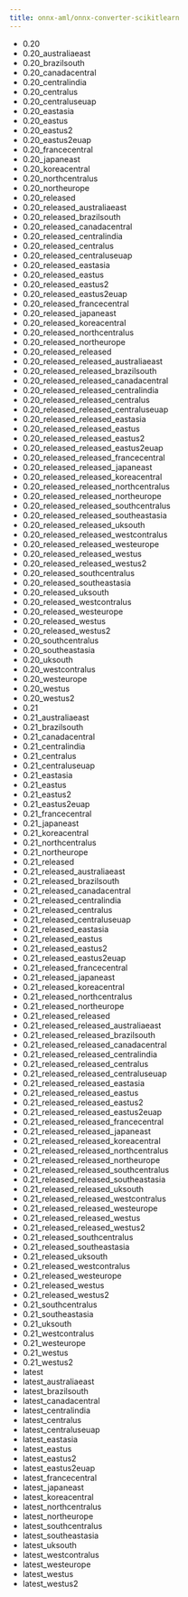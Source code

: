 ```yaml
---
title: onnx-aml/onnx-converter-scikitlearn
---
```

- 0.20
- 0.20_australiaeast
- 0.20_brazilsouth
- 0.20_canadacentral
- 0.20_centralindia
- 0.20_centralus
- 0.20_centraluseuap
- 0.20_eastasia
- 0.20_eastus
- 0.20_eastus2
- 0.20_eastus2euap
- 0.20_francecentral
- 0.20_japaneast
- 0.20_koreacentral
- 0.20_northcentralus
- 0.20_northeurope
- 0.20_released
- 0.20_released_australiaeast
- 0.20_released_brazilsouth
- 0.20_released_canadacentral
- 0.20_released_centralindia
- 0.20_released_centralus
- 0.20_released_centraluseuap
- 0.20_released_eastasia
- 0.20_released_eastus
- 0.20_released_eastus2
- 0.20_released_eastus2euap
- 0.20_released_francecentral
- 0.20_released_japaneast
- 0.20_released_koreacentral
- 0.20_released_northcentralus
- 0.20_released_northeurope
- 0.20_released_released
- 0.20_released_released_australiaeast
- 0.20_released_released_brazilsouth
- 0.20_released_released_canadacentral
- 0.20_released_released_centralindia
- 0.20_released_released_centralus
- 0.20_released_released_centraluseuap
- 0.20_released_released_eastasia
- 0.20_released_released_eastus
- 0.20_released_released_eastus2
- 0.20_released_released_eastus2euap
- 0.20_released_released_francecentral
- 0.20_released_released_japaneast
- 0.20_released_released_koreacentral
- 0.20_released_released_northcentralus
- 0.20_released_released_northeurope
- 0.20_released_released_southcentralus
- 0.20_released_released_southeastasia
- 0.20_released_released_uksouth
- 0.20_released_released_westcontralus
- 0.20_released_released_westeurope
- 0.20_released_released_westus
- 0.20_released_released_westus2
- 0.20_released_southcentralus
- 0.20_released_southeastasia
- 0.20_released_uksouth
- 0.20_released_westcontralus
- 0.20_released_westeurope
- 0.20_released_westus
- 0.20_released_westus2
- 0.20_southcentralus
- 0.20_southeastasia
- 0.20_uksouth
- 0.20_westcontralus
- 0.20_westeurope
- 0.20_westus
- 0.20_westus2
- 0.21
- 0.21_australiaeast
- 0.21_brazilsouth
- 0.21_canadacentral
- 0.21_centralindia
- 0.21_centralus
- 0.21_centraluseuap
- 0.21_eastasia
- 0.21_eastus
- 0.21_eastus2
- 0.21_eastus2euap
- 0.21_francecentral
- 0.21_japaneast
- 0.21_koreacentral
- 0.21_northcentralus
- 0.21_northeurope
- 0.21_released
- 0.21_released_australiaeast
- 0.21_released_brazilsouth
- 0.21_released_canadacentral
- 0.21_released_centralindia
- 0.21_released_centralus
- 0.21_released_centraluseuap
- 0.21_released_eastasia
- 0.21_released_eastus
- 0.21_released_eastus2
- 0.21_released_eastus2euap
- 0.21_released_francecentral
- 0.21_released_japaneast
- 0.21_released_koreacentral
- 0.21_released_northcentralus
- 0.21_released_northeurope
- 0.21_released_released
- 0.21_released_released_australiaeast
- 0.21_released_released_brazilsouth
- 0.21_released_released_canadacentral
- 0.21_released_released_centralindia
- 0.21_released_released_centralus
- 0.21_released_released_centraluseuap
- 0.21_released_released_eastasia
- 0.21_released_released_eastus
- 0.21_released_released_eastus2
- 0.21_released_released_eastus2euap
- 0.21_released_released_francecentral
- 0.21_released_released_japaneast
- 0.21_released_released_koreacentral
- 0.21_released_released_northcentralus
- 0.21_released_released_northeurope
- 0.21_released_released_southcentralus
- 0.21_released_released_southeastasia
- 0.21_released_released_uksouth
- 0.21_released_released_westcontralus
- 0.21_released_released_westeurope
- 0.21_released_released_westus
- 0.21_released_released_westus2
- 0.21_released_southcentralus
- 0.21_released_southeastasia
- 0.21_released_uksouth
- 0.21_released_westcontralus
- 0.21_released_westeurope
- 0.21_released_westus
- 0.21_released_westus2
- 0.21_southcentralus
- 0.21_southeastasia
- 0.21_uksouth
- 0.21_westcontralus
- 0.21_westeurope
- 0.21_westus
- 0.21_westus2
- latest
- latest_australiaeast
- latest_brazilsouth
- latest_canadacentral
- latest_centralindia
- latest_centralus
- latest_centraluseuap
- latest_eastasia
- latest_eastus
- latest_eastus2
- latest_eastus2euap
- latest_francecentral
- latest_japaneast
- latest_koreacentral
- latest_northcentralus
- latest_northeurope
- latest_southcentralus
- latest_southeastasia
- latest_uksouth
- latest_westcontralus
- latest_westeurope
- latest_westus
- latest_westus2
